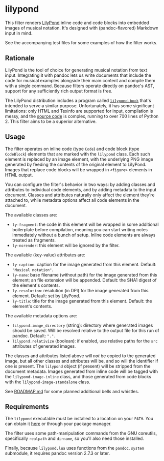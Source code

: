 # lilypond
This filter renders [LilyPond](http://lilypond.org) inline code and
code blocks into embedded images of musical notation. It's designed with
(pandoc-flavored) Markdown input in mind.

See the accompanying test files for some examples of how the filter works.

## Rationale
LilyPond is the tool of choice for generating musical notation from
text input.  Integrating it with pandoc lets us write documents that include the
code for musical examples alongside their main content and compile them with a
single command. Because filters operate directly on pandoc's AST, support for
any sufficiently rich output format is free.

The LilyPond distribution includes a program called
[`lilypond-book`](http://lilypond.org/doc/v2.19/Documentation/usage/lilypond_002dbook.en.html)
that's intended to serve a similar purpose. Unfortunately, it has some
significant limitations: only HTML and Texinfo are supported for input,
compilation is messy, and the [source
code](https://git.savannah.gnu.org/cgit/lilypond.git/tree/scripts/lilypond-book.py)
is complex, running to over 700 lines of Python 2. This filter aims to be a
superior alternative.

## Usage
The filter operates on inline code (type `Code`) and code block (type
`CodeBlock`) elements that are marked with the `lilypond` class. Each such
element is replaced by an image element, with the underlying PNG image generated
by feeding the contents of the original element to LilyPond. Images that replace
code blocks will be wrapped in `<figure>` elements in HTML output.

You can configure the filter's behavior in two ways: by adding classes and
attributes to individual code elements, and by adding metadata to the input
document. Classes and attributes naturally only affect the element they're
attached to, while metadata options affect all code elements in the document.

The available classes are:

* `ly-fragment`: the code in this element will be wrapped in some additional
  boilerplate before compilation, meaning you can start writing notes
  immediately without a bunch of setup. Inline code elements are always treated
  as fragments.
* `ly-norender`: this element will be ignored by the filter.

The available (key-value) attributes are:

* `ly-caption`: caption for the image generated from this element.  Default:
  `"Musical notation"`.
* `ly-name`: base filename (without path) for the image generated from this
  element; an file extension will be appended. Default: the SHA1 digest of the
  element's contents.
* `ly-resolution`: resolution (in DPI) for the image generated from this
  element. Default: set by LilyPond.
* `ly-title`: title for the image generated from this element. Default: the
  element's contents.

The available metadata options are:

* `lilypond.image_directory` (string): directory where generated images should
  be saved. Will be resolved relative to the output file for this run of pandoc.
  Default: `"."`.
* `lilypond.relativize` (boolean): if enabled, use relative paths for the `src`
  attributes of generated images.

The classes and attributes listed above will *not* be copied to the generated
image, but all other classes and attributes will be, and so will the identifier
if one is present. The `lilypond` object (if present) will be stripped from the
document metadata. Images generated from inline code will be tagged with the
`lilypond-image-inline` class, and those generated from code blocks with the
`lilypond-image-standalone` class.

See [ROADMAP.md](ROADMAP.md) for some planned additional bells and whistles.

## Requirements
The `lilypond` executable must be installed to a location on
your `PATH`. You can obtain it [here](http://lilypond.org/download.html) or
through your package manager.

The filter uses some path-manipulation commands from the GNU coreutils,
specifically `realpath` and `dirname`, so you'll also need those installed.

Finally, because `lilypond.lua` uses functions from the `pandoc.system`
submodule, it requires pandoc version 2.7.3 or later.
